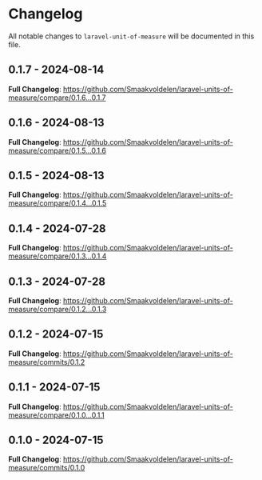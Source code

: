 # Changelog

All notable changes to `laravel-unit-of-measure` will be documented in this file.

## 0.1.7 - 2024-08-14

**Full Changelog**: https://github.com/Smaakvoldelen/laravel-units-of-measure/compare/0.1.6...0.1.7

## 0.1.6 - 2024-08-13

**Full Changelog**: https://github.com/Smaakvoldelen/laravel-units-of-measure/compare/0.1.5...0.1.6

## 0.1.5 - 2024-08-13

**Full Changelog**: https://github.com/Smaakvoldelen/laravel-units-of-measure/compare/0.1.4...0.1.5

## 0.1.4 - 2024-07-28

**Full Changelog**: https://github.com/Smaakvoldelen/laravel-units-of-measure/compare/0.1.3...0.1.4

## 0.1.3 - 2024-07-28

**Full Changelog**: https://github.com/Smaakvoldelen/laravel-units-of-measure/compare/0.1.2...0.1.3

## 0.1.2 - 2024-07-15

**Full Changelog**: https://github.com/Smaakvoldelen/laravel-units-of-measure/commits/0.1.2

## 0.1.1 - 2024-07-15

**Full Changelog**: https://github.com/Smaakvoldelen/laravel-units-of-measure/compare/0.1.0...0.1.1

## 0.1.0 - 2024-07-15

**Full Changelog**: https://github.com/Smaakvoldelen/laravel-units-of-measure/commits/0.1.0
